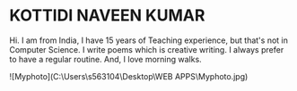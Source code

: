 # KOTTIDI NAVEEN KUMAR
Hi.  I am from India, I have 15 years of Teaching experience,
but that's not in Computer Science. I write poems which is
creative writing.  I always prefer to have a regular routine.
And, I love morning walks.

![Myphoto](C:\Users\s563104\Desktop\WEB APPS\Myphoto.jpg)

